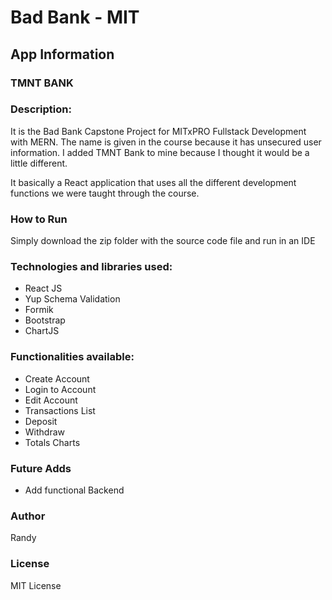 # Bad Bank - MIT

## App Information

### TMNT BANK

### Description:

It is the Bad Bank Capstone Project for MITxPRO Fullstack Development with MERN. The name is given in the course because it has unsecured user information. I added TMNT Bank to mine because I thought it would be a little different.

It basically a React application that uses all the different development functions we were taught through the course.


### How to Run

Simply download the zip folder with the source code file and run in an IDE

### Technologies and libraries used:

- React JS
- Yup Schema Validation
- Formik
- Bootstrap
- ChartJS

### Functionalities available:

- Create Account
- Login to Account
- Edit Account
- Transactions List
- Deposit
- Withdraw
- Totals Charts

### Future Adds

- Add functional Backend

### Author
Randy

### License

MIT License

